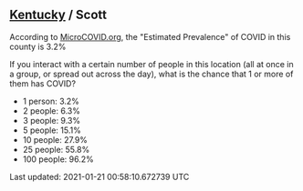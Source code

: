 
## [Kentucky](/united-states/kentucky) / Scott

According to [MicroCOVID.org](http://microcovid.org),
the "Estimated Prevalence" of COVID in this county is 3.2%

If you interact with a certain number of people in this location
(all at once in a group, or spread out across the day), what is the chance that
1 or more of them has COVID?

- 1 person: 3.2%
- 2 people: 6.3%
- 3 people: 9.3%
- 5 people: 15.1%
- 10 people: 27.9%
- 25 people: 55.8%
- 100 people: 96.2%

Last updated: 2021-01-21 00:58:10.672739 UTC
